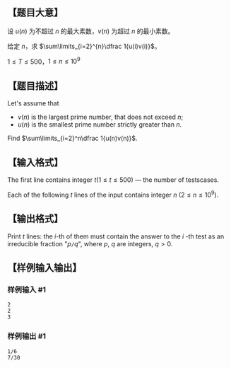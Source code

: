## 【题目大意】

设 $u(n)$ 为不超过 $n$ 的最大素数，$v(n)$ 为超过 $n$ 的最小素数。

给定 $n$，求 $\sum\limits_{i=2}^{n}\dfrac 1{u(i)v(i)}$。

$1\leq T\leq 500$，$1\leq n\leq 10^9$

## 【题目描述】

Let's assume that

- $v(n)$ is the largest prime number, that does not exceed $n$;
- $u(n)$ is the smallest prime number strictly greater than $n$.

Find $\sum\limits_{i=2}^n\dfrac 1{u(n)v(n)}$.

## 【输入格式】

The first line contains integer $t(1\leq t\leq 500)$ — the number of testscases.

Each of the following $t$ lines of the input contains integer $n$ ($2\leq n\leq 10^9$).

## 【输出格式】

Print $t$ lines: the $i$-th of them must contain the answer to the $i$ -th test as an irreducible fraction "$p\texttt{/}q$", where $p,\ q$ are integers, $q>0$.

## 【样例输入输出】

### 样例输入 #1

```
2
2
3
```

### 样例输出 #1

```
1/6
7/30
```
